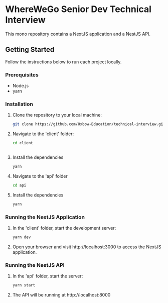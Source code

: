 # WhereWeGo Senior Dev Technical Interview

This mono repository contains a NextJS application and a NestJS API.

## Getting Started

Follow the instructions below to run each project locally.

### Prerequisites

- Node.js
- yarn

### Installation

1. Clone the repository to your local machine:

   ```bash
   git clone https://github.com/Oxbow-Education/technical-interview.git

2. Navigate to the 'client' folder:

    ```bash
    cd client
  
3. Install the dependencies

    ```bash
    yarn

4. Navigate to the 'api' folder

    ```bash
    cd api

5. Install the dependencies

    ```bash
    yarn

### Running the NextJS Application

1. In the 'client' folder, start the development server:

    ```bash
    yarn dev

2. Open your browser and visit http://localhost:3000 to access the NextJS application.


### Running the NestJS API

1. In the 'api' folder, start the server:

    ```bash
    yarn start

2. The API will be running at http://localhost:8000



